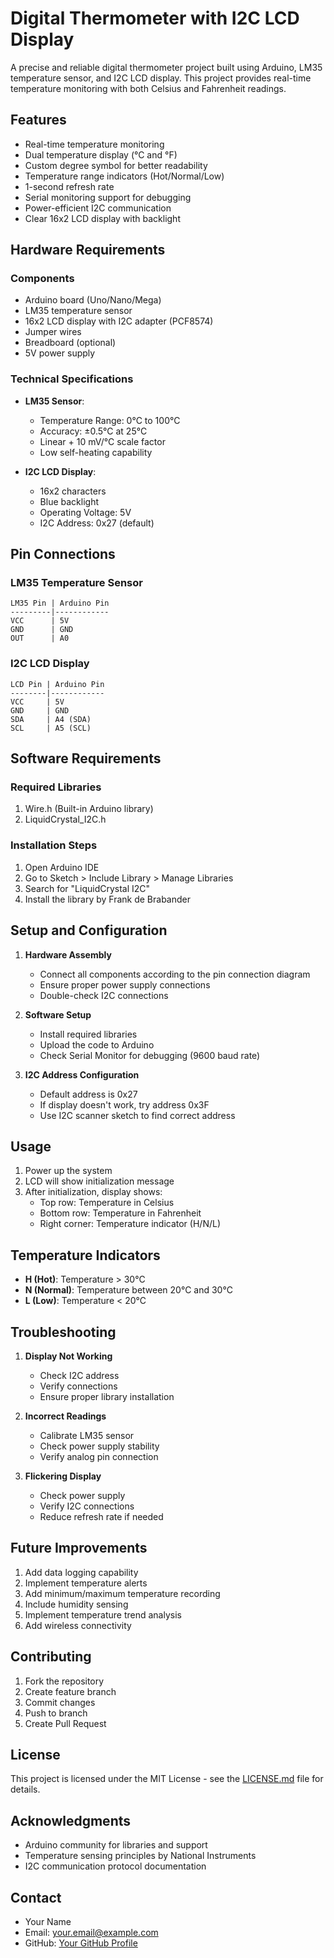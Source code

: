 # Digital Thermometer with I2C LCD Display

A precise and reliable digital thermometer project built using Arduino, LM35 temperature sensor, and I2C LCD display. This project provides real-time temperature monitoring with both Celsius and Fahrenheit readings.

## Features

- Real-time temperature monitoring
- Dual temperature display (°C and °F)
- Custom degree symbol for better readability
- Temperature range indicators (Hot/Normal/Low)
- 1-second refresh rate
- Serial monitoring support for debugging
- Power-efficient I2C communication
- Clear 16x2 LCD display with backlight

## Hardware Requirements

### Components
- Arduino board (Uno/Nano/Mega)
- LM35 temperature sensor
- 16x2 LCD display with I2C adapter (PCF8574)
- Jumper wires
- Breadboard (optional)
- 5V power supply

### Technical Specifications
- **LM35 Sensor**:
  - Temperature Range: 0°C to 100°C
  - Accuracy: ±0.5°C at 25°C
  - Linear + 10 mV/°C scale factor
  - Low self-heating capability
  
- **I2C LCD Display**:
  - 16x2 characters
  - Blue backlight
  - Operating Voltage: 5V
  - I2C Address: 0x27 (default)

## Pin Connections

### LM35 Temperature Sensor
```
LM35 Pin | Arduino Pin
---------|------------
VCC      | 5V
GND      | GND
OUT      | A0
```

### I2C LCD Display
```
LCD Pin | Arduino Pin
--------|------------
VCC     | 5V
GND     | GND
SDA     | A4 (SDA)
SCL     | A5 (SCL)
```

## Software Requirements

### Required Libraries
1. Wire.h (Built-in Arduino library)
2. LiquidCrystal_I2C.h

### Installation Steps
1. Open Arduino IDE
2. Go to Sketch > Include Library > Manage Libraries
3. Search for "LiquidCrystal I2C"
4. Install the library by Frank de Brabander

## Setup and Configuration

1. **Hardware Assembly**
   - Connect all components according to the pin connection diagram
   - Ensure proper power supply connections
   - Double-check I2C connections

2. **Software Setup**
   - Install required libraries
   - Upload the code to Arduino
   - Check Serial Monitor for debugging (9600 baud rate)

3. **I2C Address Configuration**
   - Default address is 0x27
   - If display doesn't work, try address 0x3F
   - Use I2C scanner sketch to find correct address

## Usage

1. Power up the system
2. LCD will show initialization message
3. After initialization, display shows:
   - Top row: Temperature in Celsius
   - Bottom row: Temperature in Fahrenheit
   - Right corner: Temperature indicator (H/N/L)

## Temperature Indicators

- **H (Hot)**: Temperature > 30°C
- **N (Normal)**: Temperature between 20°C and 30°C
- **L (Low)**: Temperature < 20°C

## Troubleshooting

1. **Display Not Working**
   - Check I2C address
   - Verify connections
   - Ensure proper library installation

2. **Incorrect Readings**
   - Calibrate LM35 sensor
   - Check power supply stability
   - Verify analog pin connection

3. **Flickering Display**
   - Check power supply
   - Verify I2C connections
   - Reduce refresh rate if needed

## Future Improvements

1. Add data logging capability
2. Implement temperature alerts
3. Add minimum/maximum temperature recording
4. Include humidity sensing
5. Implement temperature trend analysis
6. Add wireless connectivity

## Contributing

1. Fork the repository
2. Create feature branch
3. Commit changes
4. Push to branch
5. Create Pull Request

## License

This project is licensed under the MIT License - see the [LICENSE.md](LICENSE.md) file for details.

## Acknowledgments

- Arduino community for libraries and support
- Temperature sensing principles by National Instruments
- I2C communication protocol documentation

## Contact

- Your Name
- Email: your.email@example.com
- GitHub: [Your GitHub Profile](https://github.com/yourusername)